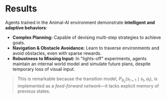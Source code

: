 # Results

Agents trained in the Animal-AI environment demonstrate **intelligent and adaptive behaviors**:

- **Complex Planning:** Capable of devising multi-step strategies to achieve goals.
- **Navigation & Obstacle Avoidance:** Learn to traverse environments and avoid obstacles, even with sparse rewards.
- **Robustness to Missing Input:** In "lights-off" experiments, agents maintain an internal world model and simulate future plans, despite temporary loss of visual input.


> This is remarkable because the transition model, $P_{\theta_s}(s_{t+1} \mid s_t, a_t)$, is implemented as a *feed-forward network*—it lacks explicit memory of previous states.
